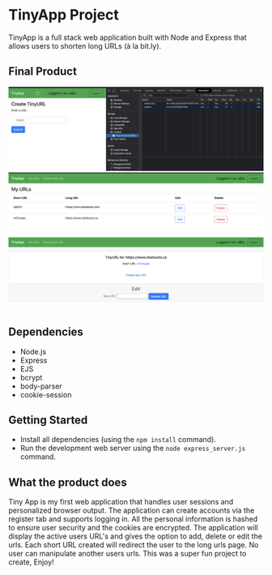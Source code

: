 # TinyApp Project

TinyApp is a full stack web application built with Node and Express that allows users to shorten long URLs (à la bit.ly).

## Final Product

!["cookies are encrypted"](https://github.com/lucasjohannson/tinyapp/blob/master/docs/encrypt.png?raw=true)
!["homepage"](https://github.com/lucasjohannson/tinyapp/blob/master/docs/url-home.png?raw=true)
!["shortURL output"](https://github.com/lucasjohannson/tinyapp/blob/master/docs/shortURL.png?raw=true)

## Dependencies

- Node.js
- Express
- EJS
- bcrypt
- body-parser
- cookie-session

## Getting Started

- Install all dependencies (using the `npm install` command).
- Run the development web server using the `node express_server.js` command.

## What the product does

Tiny App is my first web application that handles user sessions and personalized browser output. The application can create accounts via the register tab and supports logging in. All the personal information is hashed to ensure user security and the cookies are encrypted. The application will display the active users URL's and gives the option to add, delete or edit the urls. Each short URL created will redirect the user to the long urls page. No user can manipulate another users urls. This was a super fun project to create, Enjoy!